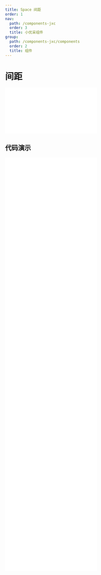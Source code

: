```yaml
---
title: Space 间距
order: 1
nav:
  path: /components-jxc
  order: 3
  title: 小优采组件
group:
  path: /components-jxc/components
  order: 2
  title: 组件
---
```


# 间距

<div>
<embed src="@docs-common/space/index.md"></embed>
</div>
        
## 代码演示

<Row gutter=8>

  <Col span=24>
    
  <div class="code-box"><embed src="@abiz-rc-jxc/space/demo/align-space-jxc.md"></embed></div>
          
  <div class="code-box"><embed src="@abiz-rc-jxc/space/demo/base-space-jxc.md"></embed></div>
          
  <div class="code-box"><embed src="@abiz-rc-jxc/space/demo/vertical-space-jxc.md"></embed></div>
          
  <div class="code-box"><embed src="@abiz-rc-jxc/space/demo/size-space-jxc.md"></embed></div>
          
  <div class="code-box"><embed src="@abiz-rc-jxc/space/demo/customize-space-jxc.md"></embed></div>
          
  <div class="code-box"><embed src="@abiz-rc-jxc/space/demo/wrap-space-jxc.md"></embed></div>
          
  <div class="code-box"><embed src="@abiz-rc-jxc/space/demo/debug-space-jxc.md"></embed></div>
          
  <div class="code-box"><embed src="@abiz-rc-jxc/space/demo/split-space-jxc.md"></embed></div>
          
  </Col>
          
</Row>
        
<div><embed src="@docs-common/space/index-api.md"></embed><div>

